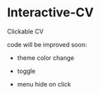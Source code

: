 # Interactive-CV
Clickable CV

code will be improved soon:

- theme color change
- <p> toggle
- menu hide on click
